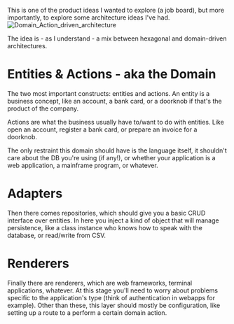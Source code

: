 This is one of the product ideas I wanted to explore (a job board), but more importantly, to explore some architecture ideas I've had.
![Domain_Action_driven_architecture](https://user-images.githubusercontent.com/9606801/140606175-703acd50-dff3-4958-a7d8-29384279e480.jpg)

The idea is - as I understand - a mix between hexagonal and domain-driven architectures.

# Entities & Actions - aka the Domain
The two most important constructs: entities and actions. 
An entity is a business concept, like an account, a bank card, or a doorknob if that's the product of the company.

Actions are what the business usually have to/want to do with entities. Like open an account, register a bank card, or prepare an invoice for a doorknob.

The only restraint this domain should have is the language itself, it shouldn't care about the DB you're using (if any!), or whether your application is a web application, a mainframe program, or whatever.

# Adapters

Then there comes repositories, which should give you a basic CRUD interface over entities. 
In here you inject a kind of object that will manage persistence, like a class instance who knows how to speak with the database, or read/write from CSV.

# Renderers

Finally there are renderers, which are web frameworks, terminal applications, whatever. At this stage you'll need to worry about problems specific to the application's type (think of authentication in webapps for example). Other than these, this layer should mostly be configuration, like setting up a route to a perform a certain domain action.
